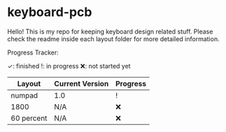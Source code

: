 # keyboard-pcb

Hello! This is my repo for keeping keyboard design related stuff. Please check the readme inside each layout folder for more detailed information. 

Progress Tracker: 

✓: finished
!: in progress
❌: not started yet

Layout | Current Version | Progress 
--- | --- | --- 
numpad | 1.0 | !
1800 | N/A | ❌
60 percent | N/A | ❌
